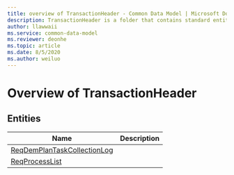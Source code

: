 ```yaml
---
title: overview of TransactionHeader - Common Data Model | Microsoft Docs
description: TransactionHeader is a folder that contains standard entities related to the Common Data Model.
author: llawwaii
ms.service: common-data-model
ms.reviewer: deonhe
ms.topic: article
ms.date: 8/5/2020
ms.author: weiluo
---
```


# Overview of TransactionHeader


## Entities

|Name|Description|
|---|---|
|[ReqDemPlanTaskCollectionLog](ReqDemPlanTaskCollectionLog.md)||
|[ReqProcessList](ReqProcessList.md)||
